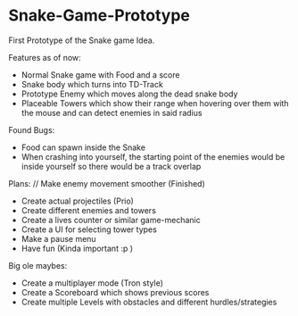 # Snake-Game-Prototype
First Prototype of the Snake game Idea.

Features as of now: 
- Normal Snake game with Food and a score
- Snake body which turns into TD-Track
- Prototype Enemy which moves along the dead snake body
- Placeable Towers which show their range when hovering over them with the mouse and can detect enemies in said radius

Found Bugs:
- Food can spawn inside the Snake
- When crashing into yourself, the starting point of the enemies would be inside yourself so there would be a track overlap

Plans:
// Make enemy movement smoother (Finished) 
- Create actual projectiles (Prio)
- Create different enemies and towers
- Create a lives counter or similar game-mechanic
- Create a UI for selecting tower types
- Make a pause menu
- Have fun (Kinda important :p )

Big ole maybes:
- Create a multiplayer mode (Tron style)
- Create a Scoreboard which shows previous scores
- Create multiple Levels with obstacles and different hurdles/strategies

